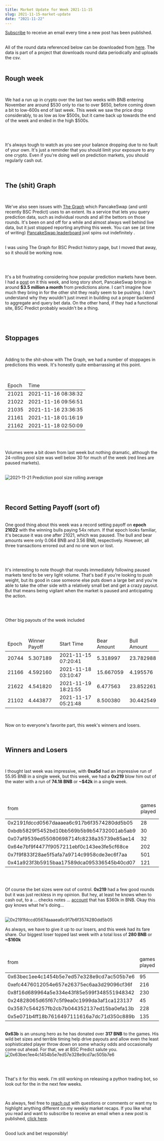 ```yaml
---
title: Market Update for Week 2021-11-15
slug: 2021-11-15-market-update
date: "2021-11-22"
---
```


<a class="underline" href="https://forms.zohopublic.com/contact631/form/BSCPredictMailingList/formperma/FfjprXQKPkAZNTCcpdNfWQfMlHQvkuBkPvEldZqsUWs">Subscribe</a> to receive an email every time a new post has been published.

<br/>
All of the round data referenced below can be downloaded from <a class="underline" href="https://github.com/bsc-predict/bsc-predict-updater/tree/master/data/v2/main">here</a>. The data is part of a project that downloads round data periodically and uploads the csv.
<br/><br/>

<h2 class="text-2xl underline">Rough week</h2>
<br/>

We had a run up in crypto over the last two weeks with BNB entering November are around $530 only to rise to over $650, before coming down a bit to low-600s end of last week. This week we saw the price drop considerably, to as low as low $500s, but it came back up towards the end of the week and ended in the high $500s.

<br/><br/>

It's always tough to watch as you see your balance dropping due to no fault of your own. It's just a reminder that you should limit your exposure to any one crypto. Even if you're doing well on prediction markets, you should regularly cash out.


<br/>
<div class="divider"></div>
<h2 class="text-2xl underline">The (shit) Graph</h2>

<br/>

We've also seen issues with <a href="https://thegraph.com/en/" class="underline">The Graph</a> which PancakeSwap (and until recently BSC Predict) uses to an extent. Its a service that lets you query prediction data, such as individual rounds and all the bettors on those rounds. It's been on and off for a while and almost always well behind live data, but it just stopped reporting anything this week. You can see (at time of writing) <a href="https://pancakeswap.finance/prediction/leaderboard" class="underline">PancakeSwap leaderboard</a> just spins out indefinitely .

<br/>
I was using The Graph for BSC Predict history page, but I moved that away, so it should be working now.

<br/><br/>

It's a bit frustrating considering how popular prediction markets have been. I had a <a href="https://www.bscpredict.com/blog/2021-11-19" class="underline">post</a> on it this week, and long story short, PancakeSwap brings in around <strong>$3.5 million a month</strong> from predictions alone. I can't imagine how much they bring in for the other shit they really seem to be pushing. I don't understand why they wouldn't just invest in building out a proper backend to aggregate and query bet data. On the other hand, if they had a functional site, BSC Predict probably wouldn't be a thing.

<br/><br/>
<div class="divider"></div>

<h2 class="text-2xl underline">Stoppages</h2>

<br/>

Adding to the shit-show with The Graph, we had a number of stoppages in predictions this week. It's honestly quite embarrassing at this point.

<br/>


<table class="table">
  <thead>
    <tr><td>Epoch</td><td>Time</td></tr>
  </thead>
  <tbody>
    <tr><td>21021</td><td>2021-11-16 08:38:32</td></tr>
    <tr><td>21022</td><td>2021-11-16 09:56:51</td></tr>
    <tr><td>21035</td><td>2021-11-16 23:36:35</td></tr>
    <tr><td>21161</td><td>2021-11-18 01:16:19</td></tr>
    <tr><td>21162</td><td>2021-11-18 02:50:09</td></tr>
  </tbody>
</table>

<br/><br/>

Volumes were a bit down from last week but nothing dramatic, although the 24-rolling pool size was well below 30 for much of the week (red lines are paused markets).

<br/>

<img src="https://i.imgur.com/fYpMPwh.png" alt="2021-11-21 Prediction pool size rolling average">

<br/><br/>

<div class="divider"></div>

<h2 class="text-2xl underline">Record Setting Payoff (sort of)</h2>
<br/>
One good thing about this week was a record setting payoff on <strong>epoch 21022</strong>  with the winning  bulls paying 54x return. If that epoch looks familiar, it's because it was one after 21021, which was paused. The bull and bear amounts were only 0.064 BNB and 3.56 BNB, respectively. However, all three transactions errored out and no one won or lost.

<br/><br/>

It's interesting to note though that rounds immediately following paused markets tend to be very light volume. That's bad if you're looking to push weight, but its good in case someone else puts down a large bet and you're able to take the other side with a relatively small bet and get a crazy payout. But that means being vigilant when the market is paused and anticipating the action.

<br/><br/>

Other big payouts of the week included

<br/>
<table class="table">
  <thead>
    <tr><td>Epoch</td><td>Winner Payoff</td><td>Start Time</td><td>Bear Amount</td><td>Bull Amount</td></tr>
  </thead>
  <tbody>
    <tr><td>20744</td><td>5.307189</td><td>2021-11-15 07:20:41</td><td>5.318997</td><td>23.782988</td></tr>
    <tr><td>21166</td><td>4.592160</td><td>2021-11-18 03:10:47</td><td>15.667059</td><td>4.195576</td></tr>
    <tr><td>21622</td><td>4.541820</td><td>2021-11-19 18:21:55</td><td>6.477563</td><td>23.852261</td></tr>
    <tr><td>21102</td><td>4.443877</td><td>2021-11-17 05:21:48</td><td>8.500380</td><td>30.442549</td></tr>
  </tbody>
</table>
<br/>

Now on to everyone's favorite part, this week's winners and losers.

<br/>
<div class="divider"></div>

<h2 class="text-2xl underline">Winners and Losers</h2>

<br/>

I thought last week was impressive, with <strong>0xa5d</strong> had an impressive run of 55.95 BNB in a single week, but this week, we had a <strong>0x219</strong> blow him out of the water with a run of <strong>74.18 BNB</strong> or <strong>~$42k</strong> in a single week.

<br/>

<table class="table w-screen">
  <thead>
    <tr><td>from</td><td>games played</td><td>won</td><td>won USD</td><td>Winnings Even Money</td><td>Average bet size</td></tr>
  </thead>
  <tbody>
    <tr><td>0x2191fdccd0567daaaea6c917b6f3574280dd5b05</td><td>28 </td> <td>74.18</td>	<td>42,284.49</td>	<td>5.99</td>   <td>5.70  </td></tr>
    <tr><td>0xbdb5829f5452bd10bb569b5b9b54732001ab5ab9</td><td>30 </td> <td>51.30</td>	<td>29,242.97</td>	<td>4.21</td>   <td>8.63  </td></tr>
    <tr><td>0x07af9539ed55080698714fc8238a35739e85ae14</td><td>32 </td> <td>51.13</td>	<td>29,147.22</td>	<td>2.11</td>   <td>10.53 </td></tr>
    <tr><td>0x64e7bf9f4477f9057211ebf0c143ee3fe5cf68ce</td><td>202</td> <td>50.33</td>	<td>28,690.71</td>	<td>31.45</td>  <td>1.6   </td></tr>
    <tr><td>0x7f9f833f28ae5f5afa7a9714c9958cde3ec6f7aa</td><td>501</td> <td>36.94</td>	<td>21,056.69</td>	<td>15.04</td>  <td>1.66  </td></tr>
    <tr><td>0x41a923f3b5915baa17589dca095336545b40cd07</td><td>121</td> <td>34.31</td>	<td>19,557.50</td>	<td>22.79</td>  <td>1.15  </td></tr>
  </tbody>
</table>

<br/><br/>

Of course the bet sizes were out of control. <strong>0x219</strong> had a few good rounds but it was just reckless in my opinion. But hey, at least he knows when to cash out, to a ... checks notes ... <a href="https://bscscan.com/address/0x74d192e8b2eea128bff8bd6582d1189acfe8f459" class="underline">account</a> that has $360k in BNB. Okay this guy knows what he's doing... 

<br/>

<img src="https://i.imgur.com/MlYwGOF.png" alt="0x2191fdccd0567daaaea6c917b6f3574280dd5b05">

<br/>

As always, we have to give it up to our losers, and this week had its fare share. Our biggest loser topped last week with a total loss of <strong>280 BNB</strong> or <strong>~$160k</strong>
<br/><br/>


<table class="table w-screen">
  <thead>
    <tr><td>from</td><td>games played</td><td>won</td><td>won USD</td><td>Winnings Even Money</td><td>Average bet size</td></tr>
  </thead>
  <tbody>
    <tr><td>0x63bec1ee4c1454b5e7ed57e328e9cd7ac505b7e6</td><td>95 </td> <td>-280.66</td>  <td>-159,981.37</td><td>-15.40</td><td>8.48</td></tr>
    <tr><td>0xefc4476012054e657e26375ec6aa3d29096cf36f</td><td>216 </td> <td>-114.58</td> <td>-653,14.71</td><td>-6.47</td><td>4.64</td></tr>
    <tr><td>0x8f16d689964a5e334e43f85e599f348551948342</td><td>230 </td> <td>-109.61</td> <td>-624,78.58</td><td>-36.98</td><td>2.59</td></tr>
    <tr><td>0x24828065d65f67c5f9ea0c1999da3af1ca123137</td><td>45</td> <td>-88.15</td>    <td>-502,51.04</td><td>-17.17</td><td>5.00</td></tr>
    <tr><td>0x3587c544257fb2cb7b044352137ed15ba0efa13b</td><td>228</td> <td>-59.41</td>   <td>-338,68.73</td><td>-12.06</td><td>1.04</td></tr>
    <tr><td>0x5e071b4ff18b7616497111616a7dc71d350c889b</td><td>135</td> <td>-58.41</td>   <td>-332,99.17</td><td>-11.04</td><td>3.56</td></tr>
  </tbody>
</table>

<br/>
<strong>0x63b</strong> is an unsung hero as he has donated over <strong>317 BNB</strong> to the games. His wild bet sizes and terrible timing help drive payouts and allow even the least sophisticated player throw down on some whacky odds and occasionally come out ahead. For that, we at BSC Predict salute you. 

<img src="https://i.imgur.com/ee9EpPu.png" alt="0x63bec1ee4c1454b5e7ed57e328e9cd7ac505b7e6">

<br/><br/>

That's it for this week. I'm still working on releasing a python trading bot, so look out for the in the next few weeks.

<br/>

As always, feel free to <a class="underline" href="mailto:contact@bscpredict.com">reach out</a> with questions or comments or want my to highlight anything different on my weekly market recaps. If you like what you read and want to subscribe to receive an email when a new post is published, <a class="underline" href="https://forms.zoho.com/contact631/form/BSCPredictMailingList">click here</a>.
<br/><br/>

Good luck and bet responsibly!

